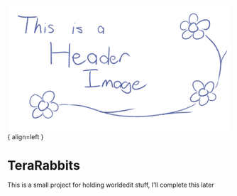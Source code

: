 <!-- minrdocs:mapping -->
<!-- minrscript:name TeraRabbits -->
<!-- minrscript:description A small implementation of many worldedit + axiom features I like -->

![Image title](images/thisisalsoaheaderimage.png){ align=left }

# TeraRabbits
This is a small project for holding worldedit stuff, I'll complete this later